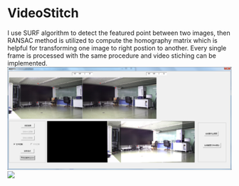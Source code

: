 # VideoStitch
I use SURF algorithm to detect the featured point between two images, then RANSAC method is utilized to compute the homography matrix which is helpful for transforming one image to right postion to another. Every single frame is processed with the same procedure and video stiching can be implemented.
![](VideoStitching1.png)
![](VideoStitching2.png)

